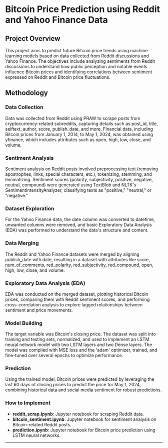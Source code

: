 
# Bitcoin Price Prediction using Reddit and Yahoo Finance Data

## Project Overview
This project aims to predict future Bitcoin price trends using machine learning models based on data collected from Reddit discussions and Yahoo Finance. The objectives include analyzing sentiments from Reddit discussions to understand how public perception and notable events influence Bitcoin prices and identifying correlations between sentiment expressed on Reddit and Bitcoin price fluctuations.

## Methodology

### Data Collection
Data was collected from Reddit using PRAW to scrape posts from cryptocurrency-related subreddits, capturing details such as post_id, title, selftext, author, score, publish_date, and more. Financial data, including Bitcoin prices from January 1, 2014, to May 1, 2024, was obtained using yfinance, which includes attributes such as open, high, low, close, and volume.

### Sentiment Analysis
Sentiment analysis on Reddit posts involved preprocessing text (removing apostrophes, links, special characters, etc.), tokenizing, stemming, and lemmatizing. Sentiment scores (polarity, subjectivity, positive, negative, neutral, compound) were generated using TextBlob and NLTK's SentimentIntensityAnalyzer, classifying texts as "positive," "neutral," or "negative."

### Dataset Exploration
For the Yahoo Finance data, the date column was converted to datetime, unwanted columns were removed, and basic Exploratory Data Analysis (EDA) was performed to understand the data's structure and content.

### Data Merging
The Reddit and Yahoo Finance datasets were merged by aligning publish_date with date, resulting in a dataset with attributes like score, num_of_comments, red_polarity, red_subjectivity, red_compound, open, high, low, close, and volume.

### Exploratory Data Analysis (EDA)
EDA was conducted on the merged dataset, plotting historical Bitcoin prices, comparing them with Reddit sentiment scores, and performing cross-correlation analysis to explore lagged relationships between sentiment and price movements.

### Model Building
The target variable was Bitcoin's closing price. The dataset was split into training and testing sets, normalized, and used to implement an LSTM neural network model with two LSTM layers and two Dense layers. The model was compiled with MSE loss and the 'adam' optimizer, trained, and fine-tuned over several epochs to optimize performance.

### Prediction
Using the trained model, Bitcoin prices were predicted by leveraging the last 60 days of closing prices to predict the price for May 1, 2024, combining historical data and social media sentiment for robust predictions.

### How to Implement
- **reddit_scrap.ipynb**: Jupyter notebook for scraping Reddit data.
- **bitcoin_sentiment.ipynb**: Jupyter notebook for sentiment analysis on Bitcoin-related Reddit posts.
- **prediction.ipynb**: Jupyter notebook for Bitcoin price prediction using LSTM neural networks.

---

